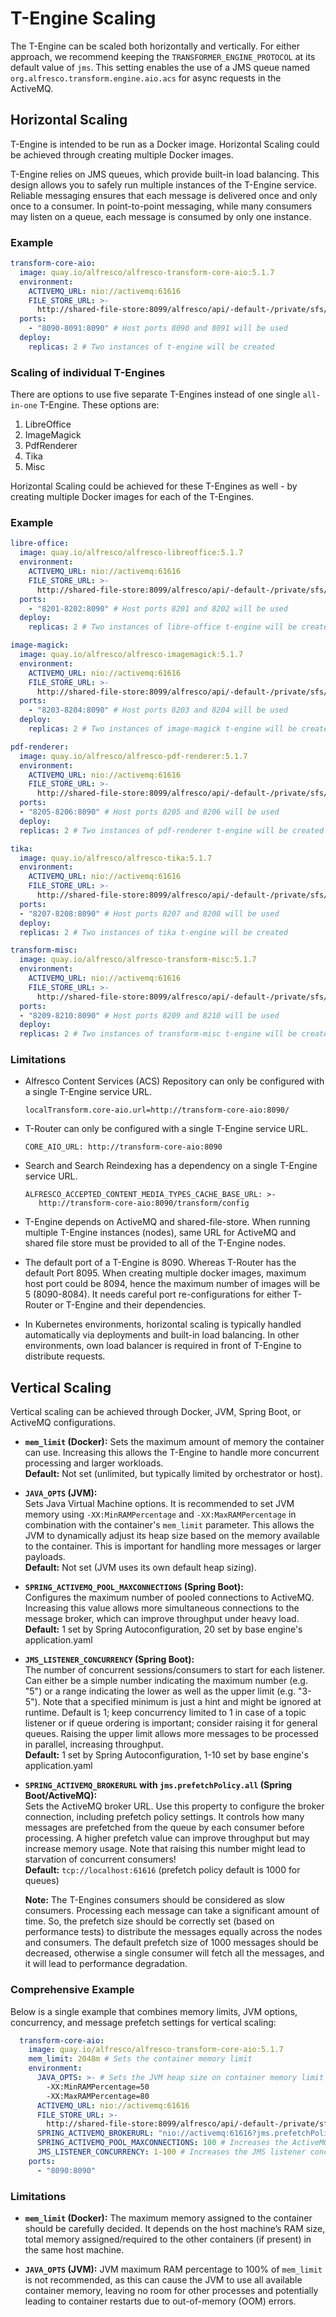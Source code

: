 # T-Engine Scaling

The T-Engine can be scaled both horizontally and vertically. For either approach, we recommend keeping the `TRANSFORMER_ENGINE_PROTOCOL`
at its default value of `jms`. This setting enables the use of a JMS queue named `org.alfresco.transform.engine.aio.acs` for
async requests in the ActiveMQ.

## Horizontal Scaling
T-Engine is intended to be run as a Docker image. Horizontal Scaling could be achieved through creating multiple Docker images.

T-Engine relies on JMS queues, which provide built-in load balancing. This design allows you to safely run multiple instances
of the T-Engine service. Reliable messaging ensures that each message is delivered once and only once to a consumer. In point-to-point
messaging, while many consumers may listen on a queue, each message is consumed by only one instance.

### Example
```yaml
transform-core-aio:
  image: quay.io/alfresco/alfresco-transform-core-aio:5.1.7
  environment:
    ACTIVEMQ_URL: nio://activemq:61616
    FILE_STORE_URL: >-
      http://shared-file-store:8099/alfresco/api/-default-/private/sfs/versions/1/file
  ports:
    - "8090-8091:8090" # Host ports 8090 and 8091 will be used
  deploy:
    replicas: 2 # Two instances of t-engine will be created
```

### Scaling of individual T-Engines
There are options to use five separate T-Engines instead of one single `all-in-one` T-Engine. These options are:
  1. LibreOffice
  2. ImageMagick
  3. PdfRenderer
  4. Tika
  5. Misc

Horizontal Scaling could be achieved for these T-Engines as well - by creating multiple Docker images for each of the T-Engines.

### Example
```yaml
libre-office:
  image: quay.io/alfresco/alfresco-libreoffice:5.1.7
  environment:
    ACTIVEMQ_URL: nio://activemq:61616
    FILE_STORE_URL: >-
      http://shared-file-store:8099/alfresco/api/-default-/private/sfs/versions/1/file
  ports:
    - "8201-8202:8090" # Host ports 8201 and 8202 will be used
  deploy:
    replicas: 2 # Two instances of libre-office t-engine will be created

image-magick:
  image: quay.io/alfresco/alfresco-imagemagick:5.1.7
  environment:
    ACTIVEMQ_URL: nio://activemq:61616
    FILE_STORE_URL: >-
      http://shared-file-store:8099/alfresco/api/-default-/private/sfs/versions/1/file
  ports:
    - "8203-8204:8090" # Host ports 8203 and 8204 will be used
  deploy:
    replicas: 2 # Two instances of image-magick t-engine will be created

pdf-renderer:
  image: quay.io/alfresco/alfresco-pdf-renderer:5.1.7
  environment:
    ACTIVEMQ_URL: nio://activemq:61616
    FILE_STORE_URL: >-
      http://shared-file-store:8099/alfresco/api/-default-/private/sfs/versions/1/file
  ports:
  - "8205-8206:8090" # Host ports 8205 and 8206 will be used
  deploy:
  replicas: 2 # Two instances of pdf-renderer t-engine will be created

tika:
  image: quay.io/alfresco/alfresco-tika:5.1.7
  environment:
    ACTIVEMQ_URL: nio://activemq:61616
    FILE_STORE_URL: >-
      http://shared-file-store:8099/alfresco/api/-default-/private/sfs/versions/1/file
  ports:
  - "8207-8208:8090" # Host ports 8207 and 8208 will be used
  deploy:
  replicas: 2 # Two instances of tika t-engine will be created

transform-misc:
  image: quay.io/alfresco/alfresco-transform-misc:5.1.7
  environment:
    ACTIVEMQ_URL: nio://activemq:61616
    FILE_STORE_URL: >-
      http://shared-file-store:8099/alfresco/api/-default-/private/sfs/versions/1/file
  ports:
  - "8209-8210:8090" # Host ports 8209 and 8210 will be used
  deploy:
  replicas: 2 # Two instances of transform-misc t-engine will be created
```

### Limitations

-  Alfresco Content Services (ACS) Repository can only be configured with a single T-Engine service URL.
   ```
   localTransform.core-aio.url=http://transform-core-aio:8090/
   ```
-  T-Router can only be configured with a single T-Engine service URL.
   ```
   CORE_AIO_URL: http://transform-core-aio:8090
   ```
-  Search and Search Reindexing has a dependency on a single T-Engine service URL.
   ```
   ALFRESCO_ACCEPTED_CONTENT_MEDIA_TYPES_CACHE_BASE_URL: >-
      http://transform-core-aio:8090/transform/config
   ```
-  T-Engine depends on ActiveMQ and shared-file-store. When running multiple T-Engine instances (nodes),
same URL for ActiveMQ and shared file store must be provided to all of the T-Engine nodes.

-  The default port of a T-Engine is 8090. Whereas T-Router has the default Port 8095. When creating multiple docker images,
maximum host port could be 8094, hence the maximum number of images will be 5 (8090-8084). It needs careful port re-configurations
for either T-Router or T-Engine and their dependencies.

-  In Kubernetes environments, horizontal scaling is typically handled automatically via deployments and built-in load balancing.
In other environments, own load balancer is required in front of T-Engine to distribute requests.

## Vertical Scaling

Vertical scaling can be achieved through Docker, JVM, Spring Boot, or ActiveMQ configurations.

- **`mem_limit` (Docker):**
  Sets the maximum amount of memory the container can use. Increasing this allows the T-Engine to handle more concurrent processing
  and larger workloads.  
  **Default:** Not set (unlimited, but typically limited by orchestrator or host).


- **`JAVA_OPTS` (JVM):**  
  Sets Java Virtual Machine options. It is recommended to set JVM memory using `-XX:MinRAMPercentage` and `-XX:MaxRAMPercentage`
  in combination with the container's `mem_limit` parameter. This allows the JVM to dynamically adjust its heap size based on
  the memory available to the container. This is important for handling more messages or larger payloads.  
  **Default:** Not set (JVM uses its own default heap sizing).


- **`SPRING_ACTIVEMQ_POOL_MAXCONNECTIONS` (Spring Boot):**  
  Configures the maximum number of pooled connections to ActiveMQ. Increasing this value allows more simultaneous connections to
  the message broker, which can improve throughput under heavy load.  
  **Default:** 1 set by Spring Autoconfiguration, 20 set by base engine's application.yaml


- **`JMS_LISTENER_CONCURRENCY` (Spring Boot):**  
  The number of concurrent sessions/consumers to start for each listener. Can either be a simple number indicating the maximum
  number (e.g. "5") or a range indicating the lower as well as the upper limit (e.g. "3-5"). Note that a specified minimum is
  just a hint and might be ignored at runtime. Default is 1; keep concurrency limited to 1 in case of a topic listener or if queue
  ordering is important; consider raising it for general queues. Raising the upper limit allows more messages to be processed in
  parallel, increasing throughput.  
  **Default:** 1 set by Spring Autoconfiguration, 1-10 set by base engine's application.yaml


- **`SPRING_ACTIVEMQ_BROKERURL` with `jms.prefetchPolicy.all` (Spring Boot/ActiveMQ):**  
  Sets the ActiveMQ broker URL. Use this property to configure the broker connection, including prefetch policy settings.
  It controls how many messages are prefetched from the queue by each consumer before processing. A higher prefetch value can
  improve throughput but may increase memory usage. Note that raising this number might lead to starvation of concurrent consumers!  
  **Default:** `tcp://localhost:61616` (prefetch policy default is 1000 for queues)

  **Note:** The T-Engines consumers should be considered as slow consumers. Processing each message can take a significant amount of time.
  So, the prefetch size should be correctly set (based on performance tests) to distribute the messages equally across the nodes
  and consumers. The default prefetch size of 1000 messages should be decreased, otherwise a single consumer will fetch all the
  messages, and it will lead to performance degradation.


### Comprehensive Example

Below is a single example that combines memory limits, JVM options, concurrency, and message prefetch settings for vertical scaling:

```yaml
  transform-core-aio:
    image: quay.io/alfresco/alfresco-transform-core-aio:5.1.7
    mem_limit: 2048m # Sets the container memory limit
    environment:
      JAVA_OPTS: >- # Sets the JVM heap size on container memory limit
        -XX:MinRAMPercentage=50
        -XX:MaxRAMPercentage=80
      ACTIVEMQ_URL: nio://activemq:61616
      FILE_STORE_URL: >-
        http://shared-file-store:8099/alfresco/api/-default-/private/sfs/versions/1/file
      SPRING_ACTIVEMQ_BROKERURL: "nio://activemq:61616?jms.prefetchPolicy.all=100" # Decreases the message prefetch
      SPRING_ACTIVEMQ_POOL_MAXCONNECTIONS: 100 # Increases the ActiveMQ connection pool 
      JMS_LISTENER_CONCURRENCY: 1-100 # Increases the JMS listener concurrency
    ports:
      - "8090:8090"
```

### Limitations

- **`mem_limit` (Docker):**
  The maximum memory assigned to the container should be carefully decided. It depends on the host machine’s RAM size, total
  memory assigned/required to the other containers (if present) in the same host machine.


- **`JAVA_OPTS` (JVM):**
  JVM maximum RAM percentage to 100% of `mem_limit` is not recommended, as this can cause the JVM to use all available
  container memory, leaving no room for other processes and potentially leading to container restarts due to out-of-memory (OOM)
  errors.